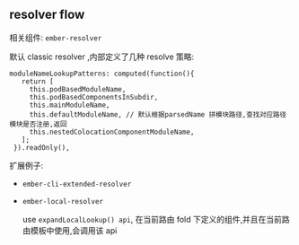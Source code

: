 

## resolver flow

 相关组件: `ember-resolver`

 默认 classic resolver ,内部定义了几种 resolve 策略:
 ```
 moduleNameLookupPatterns: computed(function(){
    return [
      this.podBasedModuleName,
      this.podBasedComponentsInSubdir,
      this.mainModuleName,
      this.defaultModuleName, // 默认根据parsedName 拼模块路径,查找对应路径模块是否注册,返回
      this.nestedColocationComponentModuleName,
    ];
  }).readOnly(),
  ```

扩展例子:

- `ember-cli-extended-resolver`

- `ember-local-resolver`

  use `expandLocalLookup() api`, 在当前路由 fold 下定义的组件,并且在当前路由模板中使用,会调用该 api